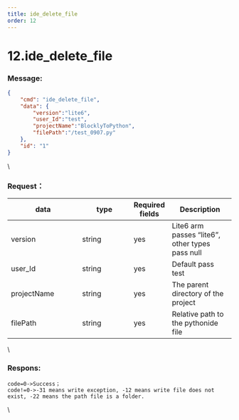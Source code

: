 ```yaml
---
title: ide_delete_file
order: 12
---
```

# 12.ide_delete_file

 


### Message:  

```json
{
    "cmd": "ide_delete_file",
    "data": {
        "version":"lite6",
        "user_Id":"test",
        "projectName":"BlocklyToPython",
        "filePath":"/test_0907.py"
    },
    "id": "1"
}
```

\


### Request：    



<table><thead><tr><th width="144">data</th><th width="100">type</th><th width="70">Required fields</th><th>Description</th></tr></thead><tbody><tr><td>version</td><td>string</td><td>yes</td><td>Lite6 arm passes “lite6”, other types pass null</td></tr><tr><td>user_Id</td><td>string</td><td>yes</td><td>Default pass test</td></tr><tr><td>projectName</td><td>string</td><td>yes</td><td>The parent directory of the project</td></tr><tr><td>filePath</td><td>string</td><td>yes</td><td>Relative path to the pythonide file</td></tr></tbody></table>

\


### Respons:     

```
code=0->Success；
code!=0->-31 means write exception, -12 means write file does not exist, -22 means the path file is a folder.
```

\


